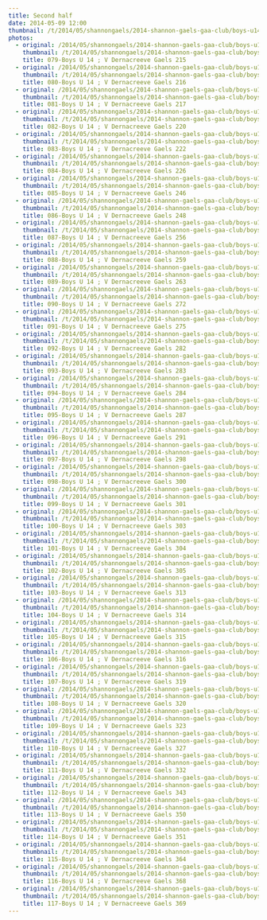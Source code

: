 ```yaml
---
title: Second half
date: 2014-05-09 12:00
thumbnail: /t/2014/05/shannongaels/2014-shannon-gaels-gaa-club/boys-u14-v-dernacreeve-gaels/second-half/079-boys-u-14-v-dernacreeve-gaels-215.jpg
photos:
  - original: /2014/05/shannongaels/2014-shannon-gaels-gaa-club/boys-u14-v-dernacreeve-gaels/second-half/079-boys-u-14-v-dernacreeve-gaels-215.jpg
    thumbnail: /t/2014/05/shannongaels/2014-shannon-gaels-gaa-club/boys-u14-v-dernacreeve-gaels/second-half/079-boys-u-14-v-dernacreeve-gaels-215.jpg
    title: 079-Boys U 14 ; V Dernacreeve Gaels 215
  - original: /2014/05/shannongaels/2014-shannon-gaels-gaa-club/boys-u14-v-dernacreeve-gaels/second-half/080-boys-u-14-v-dernacreeve-gaels-216.jpg
    thumbnail: /t/2014/05/shannongaels/2014-shannon-gaels-gaa-club/boys-u14-v-dernacreeve-gaels/second-half/080-boys-u-14-v-dernacreeve-gaels-216.jpg
    title: 080-Boys U 14 ; V Dernacreeve Gaels 216
  - original: /2014/05/shannongaels/2014-shannon-gaels-gaa-club/boys-u14-v-dernacreeve-gaels/second-half/081-boys-u-14-v-dernacreeve-gaels-217.jpg
    thumbnail: /t/2014/05/shannongaels/2014-shannon-gaels-gaa-club/boys-u14-v-dernacreeve-gaels/second-half/081-boys-u-14-v-dernacreeve-gaels-217.jpg
    title: 081-Boys U 14 ; V Dernacreeve Gaels 217
  - original: /2014/05/shannongaels/2014-shannon-gaels-gaa-club/boys-u14-v-dernacreeve-gaels/second-half/082-boys-u-14-v-dernacreeve-gaels-220.jpg
    thumbnail: /t/2014/05/shannongaels/2014-shannon-gaels-gaa-club/boys-u14-v-dernacreeve-gaels/second-half/082-boys-u-14-v-dernacreeve-gaels-220.jpg
    title: 082-Boys U 14 ; V Dernacreeve Gaels 220
  - original: /2014/05/shannongaels/2014-shannon-gaels-gaa-club/boys-u14-v-dernacreeve-gaels/second-half/083-boys-u-14-v-dernacreeve-gaels-222.jpg
    thumbnail: /t/2014/05/shannongaels/2014-shannon-gaels-gaa-club/boys-u14-v-dernacreeve-gaels/second-half/083-boys-u-14-v-dernacreeve-gaels-222.jpg
    title: 083-Boys U 14 ; V Dernacreeve Gaels 222
  - original: /2014/05/shannongaels/2014-shannon-gaels-gaa-club/boys-u14-v-dernacreeve-gaels/second-half/084-boys-u-14-v-dernacreeve-gaels-226.jpg
    thumbnail: /t/2014/05/shannongaels/2014-shannon-gaels-gaa-club/boys-u14-v-dernacreeve-gaels/second-half/084-boys-u-14-v-dernacreeve-gaels-226.jpg
    title: 084-Boys U 14 ; V Dernacreeve Gaels 226
  - original: /2014/05/shannongaels/2014-shannon-gaels-gaa-club/boys-u14-v-dernacreeve-gaels/second-half/085-boys-u-14-v-dernacreeve-gaels-246.jpg
    thumbnail: /t/2014/05/shannongaels/2014-shannon-gaels-gaa-club/boys-u14-v-dernacreeve-gaels/second-half/085-boys-u-14-v-dernacreeve-gaels-246.jpg
    title: 085-Boys U 14 ; V Dernacreeve Gaels 246
  - original: /2014/05/shannongaels/2014-shannon-gaels-gaa-club/boys-u14-v-dernacreeve-gaels/second-half/086-boys-u-14-v-dernacreeve-gaels-248.jpg
    thumbnail: /t/2014/05/shannongaels/2014-shannon-gaels-gaa-club/boys-u14-v-dernacreeve-gaels/second-half/086-boys-u-14-v-dernacreeve-gaels-248.jpg
    title: 086-Boys U 14 ; V Dernacreeve Gaels 248
  - original: /2014/05/shannongaels/2014-shannon-gaels-gaa-club/boys-u14-v-dernacreeve-gaels/second-half/087-boys-u-14-v-dernacreeve-gaels-256.jpg
    thumbnail: /t/2014/05/shannongaels/2014-shannon-gaels-gaa-club/boys-u14-v-dernacreeve-gaels/second-half/087-boys-u-14-v-dernacreeve-gaels-256.jpg
    title: 087-Boys U 14 ; V Dernacreeve Gaels 256
  - original: /2014/05/shannongaels/2014-shannon-gaels-gaa-club/boys-u14-v-dernacreeve-gaels/second-half/088-boys-u-14-v-dernacreeve-gaels-259.jpg
    thumbnail: /t/2014/05/shannongaels/2014-shannon-gaels-gaa-club/boys-u14-v-dernacreeve-gaels/second-half/088-boys-u-14-v-dernacreeve-gaels-259.jpg
    title: 088-Boys U 14 ; V Dernacreeve Gaels 259
  - original: /2014/05/shannongaels/2014-shannon-gaels-gaa-club/boys-u14-v-dernacreeve-gaels/second-half/089-boys-u-14-v-dernacreeve-gaels-263.jpg
    thumbnail: /t/2014/05/shannongaels/2014-shannon-gaels-gaa-club/boys-u14-v-dernacreeve-gaels/second-half/089-boys-u-14-v-dernacreeve-gaels-263.jpg
    title: 089-Boys U 14 ; V Dernacreeve Gaels 263
  - original: /2014/05/shannongaels/2014-shannon-gaels-gaa-club/boys-u14-v-dernacreeve-gaels/second-half/090-boys-u-14-v-dernacreeve-gaels-272.jpg
    thumbnail: /t/2014/05/shannongaels/2014-shannon-gaels-gaa-club/boys-u14-v-dernacreeve-gaels/second-half/090-boys-u-14-v-dernacreeve-gaels-272.jpg
    title: 090-Boys U 14 ; V Dernacreeve Gaels 272
  - original: /2014/05/shannongaels/2014-shannon-gaels-gaa-club/boys-u14-v-dernacreeve-gaels/second-half/091-boys-u-14-v-dernacreeve-gaels-275.jpg
    thumbnail: /t/2014/05/shannongaels/2014-shannon-gaels-gaa-club/boys-u14-v-dernacreeve-gaels/second-half/091-boys-u-14-v-dernacreeve-gaels-275.jpg
    title: 091-Boys U 14 ; V Dernacreeve Gaels 275
  - original: /2014/05/shannongaels/2014-shannon-gaels-gaa-club/boys-u14-v-dernacreeve-gaels/second-half/092-boys-u-14-v-dernacreeve-gaels-282.jpg
    thumbnail: /t/2014/05/shannongaels/2014-shannon-gaels-gaa-club/boys-u14-v-dernacreeve-gaels/second-half/092-boys-u-14-v-dernacreeve-gaels-282.jpg
    title: 092-Boys U 14 ; V Dernacreeve Gaels 282
  - original: /2014/05/shannongaels/2014-shannon-gaels-gaa-club/boys-u14-v-dernacreeve-gaels/second-half/093-boys-u-14-v-dernacreeve-gaels-283.jpg
    thumbnail: /t/2014/05/shannongaels/2014-shannon-gaels-gaa-club/boys-u14-v-dernacreeve-gaels/second-half/093-boys-u-14-v-dernacreeve-gaels-283.jpg
    title: 093-Boys U 14 ; V Dernacreeve Gaels 283
  - original: /2014/05/shannongaels/2014-shannon-gaels-gaa-club/boys-u14-v-dernacreeve-gaels/second-half/094-boys-u-14-v-dernacreeve-gaels-284.jpg
    thumbnail: /t/2014/05/shannongaels/2014-shannon-gaels-gaa-club/boys-u14-v-dernacreeve-gaels/second-half/094-boys-u-14-v-dernacreeve-gaels-284.jpg
    title: 094-Boys U 14 ; V Dernacreeve Gaels 284
  - original: /2014/05/shannongaels/2014-shannon-gaels-gaa-club/boys-u14-v-dernacreeve-gaels/second-half/095-boys-u-14-v-dernacreeve-gaels-287.jpg
    thumbnail: /t/2014/05/shannongaels/2014-shannon-gaels-gaa-club/boys-u14-v-dernacreeve-gaels/second-half/095-boys-u-14-v-dernacreeve-gaels-287.jpg
    title: 095-Boys U 14 ; V Dernacreeve Gaels 287
  - original: /2014/05/shannongaels/2014-shannon-gaels-gaa-club/boys-u14-v-dernacreeve-gaels/second-half/096-boys-u-14-v-dernacreeve-gaels-291.jpg
    thumbnail: /t/2014/05/shannongaels/2014-shannon-gaels-gaa-club/boys-u14-v-dernacreeve-gaels/second-half/096-boys-u-14-v-dernacreeve-gaels-291.jpg
    title: 096-Boys U 14 ; V Dernacreeve Gaels 291
  - original: /2014/05/shannongaels/2014-shannon-gaels-gaa-club/boys-u14-v-dernacreeve-gaels/second-half/097-boys-u-14-v-dernacreeve-gaels-298.jpg
    thumbnail: /t/2014/05/shannongaels/2014-shannon-gaels-gaa-club/boys-u14-v-dernacreeve-gaels/second-half/097-boys-u-14-v-dernacreeve-gaels-298.jpg
    title: 097-Boys U 14 ; V Dernacreeve Gaels 298
  - original: /2014/05/shannongaels/2014-shannon-gaels-gaa-club/boys-u14-v-dernacreeve-gaels/second-half/098-boys-u-14-v-dernacreeve-gaels-300.jpg
    thumbnail: /t/2014/05/shannongaels/2014-shannon-gaels-gaa-club/boys-u14-v-dernacreeve-gaels/second-half/098-boys-u-14-v-dernacreeve-gaels-300.jpg
    title: 098-Boys U 14 ; V Dernacreeve Gaels 300
  - original: /2014/05/shannongaels/2014-shannon-gaels-gaa-club/boys-u14-v-dernacreeve-gaels/second-half/099-boys-u-14-v-dernacreeve-gaels-301.jpg
    thumbnail: /t/2014/05/shannongaels/2014-shannon-gaels-gaa-club/boys-u14-v-dernacreeve-gaels/second-half/099-boys-u-14-v-dernacreeve-gaels-301.jpg
    title: 099-Boys U 14 ; V Dernacreeve Gaels 301
  - original: /2014/05/shannongaels/2014-shannon-gaels-gaa-club/boys-u14-v-dernacreeve-gaels/second-half/100-boys-u-14-v-dernacreeve-gaels-303.jpg
    thumbnail: /t/2014/05/shannongaels/2014-shannon-gaels-gaa-club/boys-u14-v-dernacreeve-gaels/second-half/100-boys-u-14-v-dernacreeve-gaels-303.jpg
    title: 100-Boys U 14 ; V Dernacreeve Gaels 303
  - original: /2014/05/shannongaels/2014-shannon-gaels-gaa-club/boys-u14-v-dernacreeve-gaels/second-half/101-boys-u-14-v-dernacreeve-gaels-304.jpg
    thumbnail: /t/2014/05/shannongaels/2014-shannon-gaels-gaa-club/boys-u14-v-dernacreeve-gaels/second-half/101-boys-u-14-v-dernacreeve-gaels-304.jpg
    title: 101-Boys U 14 ; V Dernacreeve Gaels 304
  - original: /2014/05/shannongaels/2014-shannon-gaels-gaa-club/boys-u14-v-dernacreeve-gaels/second-half/102-boys-u-14-v-dernacreeve-gaels-305.jpg
    thumbnail: /t/2014/05/shannongaels/2014-shannon-gaels-gaa-club/boys-u14-v-dernacreeve-gaels/second-half/102-boys-u-14-v-dernacreeve-gaels-305.jpg
    title: 102-Boys U 14 ; V Dernacreeve Gaels 305
  - original: /2014/05/shannongaels/2014-shannon-gaels-gaa-club/boys-u14-v-dernacreeve-gaels/second-half/103-boys-u-14-v-dernacreeve-gaels-313.jpg
    thumbnail: /t/2014/05/shannongaels/2014-shannon-gaels-gaa-club/boys-u14-v-dernacreeve-gaels/second-half/103-boys-u-14-v-dernacreeve-gaels-313.jpg
    title: 103-Boys U 14 ; V Dernacreeve Gaels 313
  - original: /2014/05/shannongaels/2014-shannon-gaels-gaa-club/boys-u14-v-dernacreeve-gaels/second-half/104-boys-u-14-v-dernacreeve-gaels-314.jpg
    thumbnail: /t/2014/05/shannongaels/2014-shannon-gaels-gaa-club/boys-u14-v-dernacreeve-gaels/second-half/104-boys-u-14-v-dernacreeve-gaels-314.jpg
    title: 104-Boys U 14 ; V Dernacreeve Gaels 314
  - original: /2014/05/shannongaels/2014-shannon-gaels-gaa-club/boys-u14-v-dernacreeve-gaels/second-half/105-boys-u-14-v-dernacreeve-gaels-315.jpg
    thumbnail: /t/2014/05/shannongaels/2014-shannon-gaels-gaa-club/boys-u14-v-dernacreeve-gaels/second-half/105-boys-u-14-v-dernacreeve-gaels-315.jpg
    title: 105-Boys U 14 ; V Dernacreeve Gaels 315
  - original: /2014/05/shannongaels/2014-shannon-gaels-gaa-club/boys-u14-v-dernacreeve-gaels/second-half/106-boys-u-14-v-dernacreeve-gaels-316.jpg
    thumbnail: /t/2014/05/shannongaels/2014-shannon-gaels-gaa-club/boys-u14-v-dernacreeve-gaels/second-half/106-boys-u-14-v-dernacreeve-gaels-316.jpg
    title: 106-Boys U 14 ; V Dernacreeve Gaels 316
  - original: /2014/05/shannongaels/2014-shannon-gaels-gaa-club/boys-u14-v-dernacreeve-gaels/second-half/107-boys-u-14-v-dernacreeve-gaels-319.jpg
    thumbnail: /t/2014/05/shannongaels/2014-shannon-gaels-gaa-club/boys-u14-v-dernacreeve-gaels/second-half/107-boys-u-14-v-dernacreeve-gaels-319.jpg
    title: 107-Boys U 14 ; V Dernacreeve Gaels 319
  - original: /2014/05/shannongaels/2014-shannon-gaels-gaa-club/boys-u14-v-dernacreeve-gaels/second-half/108-boys-u-14-v-dernacreeve-gaels-320.jpg
    thumbnail: /t/2014/05/shannongaels/2014-shannon-gaels-gaa-club/boys-u14-v-dernacreeve-gaels/second-half/108-boys-u-14-v-dernacreeve-gaels-320.jpg
    title: 108-Boys U 14 ; V Dernacreeve Gaels 320
  - original: /2014/05/shannongaels/2014-shannon-gaels-gaa-club/boys-u14-v-dernacreeve-gaels/second-half/109-boys-u-14-v-dernacreeve-gaels-323.jpg
    thumbnail: /t/2014/05/shannongaels/2014-shannon-gaels-gaa-club/boys-u14-v-dernacreeve-gaels/second-half/109-boys-u-14-v-dernacreeve-gaels-323.jpg
    title: 109-Boys U 14 ; V Dernacreeve Gaels 323
  - original: /2014/05/shannongaels/2014-shannon-gaels-gaa-club/boys-u14-v-dernacreeve-gaels/second-half/110-boys-u-14-v-dernacreeve-gaels-327.jpg
    thumbnail: /t/2014/05/shannongaels/2014-shannon-gaels-gaa-club/boys-u14-v-dernacreeve-gaels/second-half/110-boys-u-14-v-dernacreeve-gaels-327.jpg
    title: 110-Boys U 14 ; V Dernacreeve Gaels 327
  - original: /2014/05/shannongaels/2014-shannon-gaels-gaa-club/boys-u14-v-dernacreeve-gaels/second-half/111-boys-u-14-v-dernacreeve-gaels-332.jpg
    thumbnail: /t/2014/05/shannongaels/2014-shannon-gaels-gaa-club/boys-u14-v-dernacreeve-gaels/second-half/111-boys-u-14-v-dernacreeve-gaels-332.jpg
    title: 111-Boys U 14 ; V Dernacreeve Gaels 332
  - original: /2014/05/shannongaels/2014-shannon-gaels-gaa-club/boys-u14-v-dernacreeve-gaels/second-half/112-boys-u-14-v-dernacreeve-gaels-343.jpg
    thumbnail: /t/2014/05/shannongaels/2014-shannon-gaels-gaa-club/boys-u14-v-dernacreeve-gaels/second-half/112-boys-u-14-v-dernacreeve-gaels-343.jpg
    title: 112-Boys U 14 ; V Dernacreeve Gaels 343
  - original: /2014/05/shannongaels/2014-shannon-gaels-gaa-club/boys-u14-v-dernacreeve-gaels/second-half/113-boys-u-14-v-dernacreeve-gaels-350.jpg
    thumbnail: /t/2014/05/shannongaels/2014-shannon-gaels-gaa-club/boys-u14-v-dernacreeve-gaels/second-half/113-boys-u-14-v-dernacreeve-gaels-350.jpg
    title: 113-Boys U 14 ; V Dernacreeve Gaels 350
  - original: /2014/05/shannongaels/2014-shannon-gaels-gaa-club/boys-u14-v-dernacreeve-gaels/second-half/114-boys-u-14-v-dernacreeve-gaels-351.jpg
    thumbnail: /t/2014/05/shannongaels/2014-shannon-gaels-gaa-club/boys-u14-v-dernacreeve-gaels/second-half/114-boys-u-14-v-dernacreeve-gaels-351.jpg
    title: 114-Boys U 14 ; V Dernacreeve Gaels 351
  - original: /2014/05/shannongaels/2014-shannon-gaels-gaa-club/boys-u14-v-dernacreeve-gaels/second-half/115-boys-u-14-v-dernacreeve-gaels-364.jpg
    thumbnail: /t/2014/05/shannongaels/2014-shannon-gaels-gaa-club/boys-u14-v-dernacreeve-gaels/second-half/115-boys-u-14-v-dernacreeve-gaels-364.jpg
    title: 115-Boys U 14 ; V Dernacreeve Gaels 364
  - original: /2014/05/shannongaels/2014-shannon-gaels-gaa-club/boys-u14-v-dernacreeve-gaels/second-half/116-boys-u-14-v-dernacreeve-gaels-368.jpg
    thumbnail: /t/2014/05/shannongaels/2014-shannon-gaels-gaa-club/boys-u14-v-dernacreeve-gaels/second-half/116-boys-u-14-v-dernacreeve-gaels-368.jpg
    title: 116-Boys U 14 ; V Dernacreeve Gaels 368
  - original: /2014/05/shannongaels/2014-shannon-gaels-gaa-club/boys-u14-v-dernacreeve-gaels/second-half/117-boys-u-14-v-dernacreeve-gaels-369.jpg
    thumbnail: /t/2014/05/shannongaels/2014-shannon-gaels-gaa-club/boys-u14-v-dernacreeve-gaels/second-half/117-boys-u-14-v-dernacreeve-gaels-369.jpg
    title: 117-Boys U 14 ; V Dernacreeve Gaels 369
---
```

